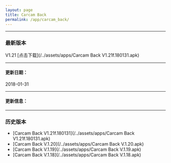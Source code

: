 ```yaml
---
layout: page
title: Carcam Back 
permalink: /app/carcam_back/
---
```

---
### 最新版本

V1.21 [点击下载](/../assets/apps/Carcam Back V1.21f.180131.apk)

---

#### 更新日期：

2018-01-31

---

#### 更新信息：

---

### 历史版本

+ [Carcam Back V1.21f.180131](/../assets/apps/Carcam Back V1.21f.180131.apk)
+ [Carcam Back V.1.20](/../assets/apps/Carcam Back V.1.20.apk)
+ [Carcam Back V.1.19](/../assets/apps/Carcam Back V.1.19.apk)
+ [Carcam Back V.1.18](/../assets/apps/Carcam Back V.1.18.apk)